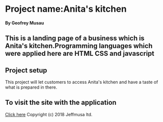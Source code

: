 #  Project name:Anita's kitchen
#### By **Geofrey Musau**
## This is a landing page of a business which is Anita's kitchen.Programming languages which were applied here are HTML CSS and javascript
## Project setup
This project will let customers to access Anita's kitchen and have a taste of what is prepared in there.
## To visit the site with the application
 [Click here](https://github.com/Jeffmusa/Anita-s-kitchen)
 Copyright (c) 2018 Jeffmusa ltd.
